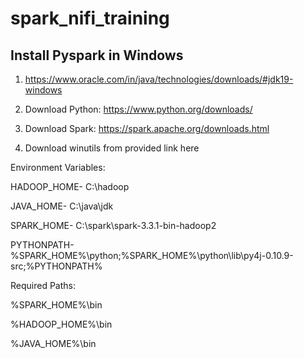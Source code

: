 # spark_nifi_training


## Install Pyspark in Windows
1) https://www.oracle.com/in/java/technologies/downloads/#jdk19-windows

2) Download Python: https://www.python.org/downloads/

3) Download Spark: https://spark.apache.org/downloads.html

4) Download winutils from provided link here




Environment Variables:

HADOOP_HOME- C:\hadoop

JAVA_HOME- C:\java\jdk

SPARK_HOME- C:\spark\spark-3.3.1-bin-hadoop2

PYTHONPATH- %SPARK_HOME%\python;%SPARK_HOME%\python\lib\py4j-0.10.9-src;%PYTHONPATH%

Required Paths:

%SPARK_HOME%\bin

%HADOOP_HOME%\bin

%JAVA_HOME%\bin
